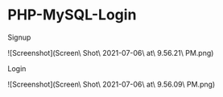 # PHP-MySQL-Login

Signup

![Screenshot](Screen\ Shot\ 2021-07-06\ at\ 9.56.21\ PM.png)

Login

![Screenshot](Screen\ Shot\ 2021-07-06\ at\ 9.56.09\ PM.png)
